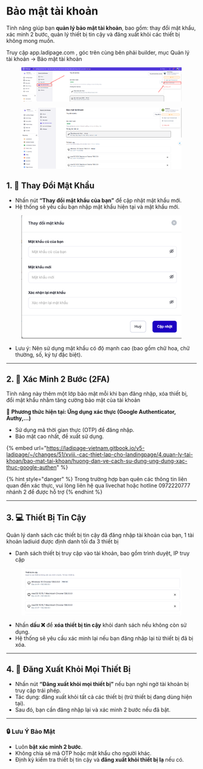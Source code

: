 # Bảo mật tài khoản

Tính năng  giúp bạn **quản lý bảo mật tài khoản**, bao gồm: thay đổi mật khẩu, xác minh 2 bước, quản lý thiết bị tin cậy và đăng xuất khỏi các thiết bị không mong muốn.

Truy cập app.ladipage.com , góc trên cùng bên phải builder, mục Quản lý tài khoản -> Bảo mật tài khoản



<figure><img src="../../../.gitbook/assets/image (3) (1) (1) (1).png" alt=""><figcaption></figcaption></figure>

<figure><img src="../../../.gitbook/assets/image (1) (1) (1) (1) (1) (1).png" alt=""><figcaption></figcaption></figure>

## 1. 🔑 **Thay Đổi Mật Khẩu**

* Nhấn nút **“Thay đổi mật khẩu của bạn”** để cập nhật mật khẩu mới.
* Hệ thống sẽ yêu cầu bạn nhập mật khẩu hiện tại và mật khẩu mới.

<figure><img src="../../../.gitbook/assets/image (5) (1) (1) (1).png" alt=""><figcaption></figcaption></figure>

* Lưu ý: Nên sử dụng mật khẩu có độ mạnh cao (bao gồm chữ hoa, chữ thường, số, ký tự đặc biệt).

***

## 2. 🔐 **Xác Minh 2 Bước (2FA)**

Tính năng này thêm một lớp bảo mật mỗi khi bạn đăng nhập, xóa thiết bị, đổi mật khẩu nhằm tăng cường bảo mật của tài khoản&#x20;

🔸 **Phương thức hiện tại:  Ứng dụng xác thực (Google Authenticator, Authy,...)**

* Sử dụng mã thời gian thực (OTP) để đăng nhập.
* Bảo mật cao nhất, đề xuất sử dụng.

{% embed url="https://ladipage-vietnam.gitbook.io/v5-ladipage/~/changes/51/xviii.-cac-thiet-lap-cho-landingpage/4.quan-ly-tai-khoan/bao-mat-tai-khoan/huong-dan-ve-cach-su-dung-ung-dung-xac-thuc-google-authen" %}

{% hint style="danger" %}
Trong trường hợp bạn quên các thông tin liên quan đến xác thực, vui lòng liên hệ qua livechat hoặc hotline 0972220777 nhánh 2 để được hỗ trợ&#x20;
{% endhint %}

***

## 3. 💻 **Thiết Bị Tin Cậy**

Quản lý danh sách các thiết bị tin cậy đã đăng nhập tài khoản của bạn, 1 tài khoản ladiuid được định danh tối đa 3 thiết bị

* Danh sách thiết bị truy cập vào tài khoản, bao gồm trình duyệt, IP truy cập&#x20;

<figure><img src="../../../.gitbook/assets/image (6) (1) (1) (1).png" alt=""><figcaption></figcaption></figure>

* Nhấn **dấu ❌** để **xóa thiết bị tin cậy** khỏi danh sách nếu không còn sử dụng.
* Hệ thống sẽ yêu cầu xác minh lại nếu bạn đăng nhập lại từ thiết bị đã bị xóa.

***

## 4. 🚪 **Đăng Xuất Khỏi Mọi Thiết Bị**

* Nhấn nút **“Đăng xuất khỏi mọi thiết bị”** nếu bạn nghi ngờ tài khoản bị truy cập trái phép.
* Tác dụng: đăng xuất khỏi tất cả các thiết bị (trừ thiết bị đang dùng hiện tại).
* Sau đó, bạn cần đăng nhập lại và xác minh 2 bước nếu đã bật.

***

### 🔒 Lưu Ý Bảo Mật

* Luôn **bật xác minh 2 bước**.
* Không chia sẻ mã OTP hoặc mật khẩu cho người khác.
* Định kỳ kiểm tra thiết bị tin cậy và **đăng xuất khỏi thiết bị lạ** nếu có.
